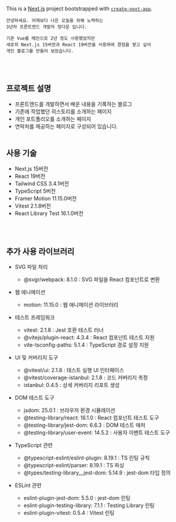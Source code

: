 This is a [Next.js](https://nextjs.org) project bootstrapped with [`create-next-app`](https://nextjs.org/docs/app/api-reference/cli/create-next-app).

```plaintext
안녕하세요. 어제보다 나은 오늘을 위해 노력하는 
3년차 프론트엔드 개발자 정다운 입니다.

기존 Vue를 메인으로 2년 정도 사용했었지만
새로히 Next.js 15버전과 React 19버전을 사용하여 경험을 쌓고 싶어
개인 블로그를 만들어 보았습니다.
```
<br /><br />
## 프로젝트 설명

- 프론트엔드를 개발하면서 배운 내용을 기록하는 블로그
- 기존에 작업했던 히스토리를 소개하는 페이지
- 개인 포트폴리오를 소개하는 페이지
- 연락처를 제공하는 페이지로 구성되어 있습니다.
<br /><br />

## 사용 기술

- Next.js 15버전
- React 19버전
- Tailwind CSS 3.4.1버전
- TypeScript 5버전
- Framer Motion 11.15.0버전
- Vitest 2.1.8버전
- React Library Test 16.1.0버전

<br /><br />

## 추가 사용 라이브러리

- SVG 파일 처리

  - @svgr/webpack: 8.1.0                    :  SVG 파일을 React 컴포넌트로 변환

- 웹 에니메이션

  - motion: 11.15.0                        :  웹 애니메이션 라이브러리

- 테스트 프레임워크

  - vitest: 2.1.8                           :  Jest 호환 테스트 러너
  - @vitejs/plugin-react: 4.3.4             :  React 컴포넌트 테스트 지원
  - vite-tsconfig-paths: 5.1.4              :  TypeScript 경로 설정 지원

- UI 및 커버리지 도구

  - @vitest/ui: 2.1.8                       :  테스트 실행 UI 인터페이스
  - @vitest/coverage-istanbul: 2.1.8        :  코드 커버리지 측정
  - istanbul: 0.4.5                         :  상세 커버리지 리포트 생성

- DOM 테스트 도구

  - jsdom: 25.0.1                           :  브라우저 환경 시뮬레이션
  - @testing-library/react: 16.1.0          :  React 컴포넌트 테스트 도구
  - @testing-library/jest-dom: 6.6.3        :  DOM 테스트 매처
  - @testing-library/user-event: 14.5.2     :  사용자 이벤트 테스트 도구

- TypeScript 관련

  - @typescript-eslint/eslint-plugin: 8.19.1 :  TS 린팅 규칙
  - @typescript-eslint/parser: 8.19.1       :  TS 파싱
  - @types/testing-library__jest-dom: 5.14.9 :  jest-dom 타입 정의

- ESLint 관련

  - eslint-plugin-jest-dom: 5.5.0           :  jest-dom 린팅
  - eslint-plugin-testing-library: 7.1.1    :  Testing Library 린팅
  - eslint-plugin-vitest: 0.5.4             :  Vitest 린팅

<br /><br />